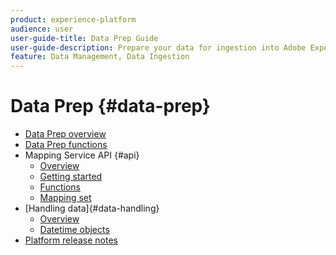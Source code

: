 ```yaml
---
product: experience-platform
audience: user
user-guide-title: Data Prep Guide
user-guide-description: Prepare your data for ingestion into Adobe Experience Platform.
feature: Data Management, Data Ingestion
---
```


# Data Prep {#data-prep}

- [Data Prep overview](home.md)
- [Data Prep functions](functions.md)
- Mapping Service API {#api}
  - [Overview](./api/overview.md)
  - [Getting started](./api/getting-started.md)
  - [Functions](./api/functions.md)
  - [Mapping set](./api/mapping-set.md)
- [Handling data]{#data-handling}
  - [Overview](overview.md)
  - [Datetime objects](dates.md)
- [Platform release notes](https://www.adobe.com/go/platform-release-notes-en)
